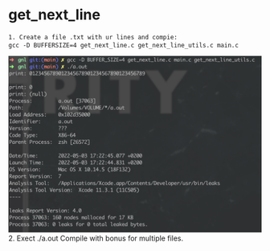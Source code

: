 # get_next_line
	1. Create a file .txt with ur lines and compie: 
    gcc -D BUFFERSIZE=4 get_next_line.c get_next_line_utils.c main.c
![Screenshot_1](/img/1.png?raw=true "shot1")
    2. Exect ./a.out
	Compile with bonus for multiple files.
